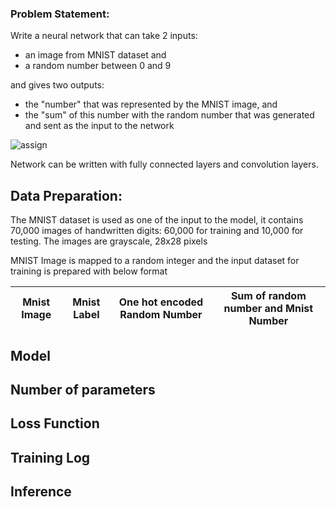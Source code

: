 ### Problem Statement:


Write a neural network that can take 2 inputs:
* an image from MNIST dataset and
* a random number between 0 and 9

and gives two outputs:
* the "number" that was represented by the MNIST image, and
* the "sum" of this number with the random number that was generated and sent as the input to the network

![assign](https://user-images.githubusercontent.com/42609155/118740404-6aee2180-b869-11eb-9a42-d72efbc4f132.png)


Network can be written with fully connected layers and convolution layers. 


## Data Preparation:

The MNIST dataset is used as one of the input to the model, it contains 70,000 images of handwritten digits: 60,000 for training and 10,000 for testing. The images are grayscale, 28x28 pixels

MNIST Image is mapped to a random integer and the input dataset for training is prepared with below format

|Mnist Image|Mnist Label|One hot encoded Random Number|Sum of random number and Mnist Number| 
|----|-----|------|-----|

## Model



## Number of parameters



## Loss Function



## Training Log



## Inference







